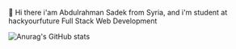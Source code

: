  👋 Hi there
i'am Abdulrahman Sadek from Syria, and i'm student at hackyourfuture Full Stack Web Development

![Anurag's GitHub stats](https://github-readme-stats.vercel.app/api?username=Abdulrahmansadek&theme=dark&show_icons=true)
